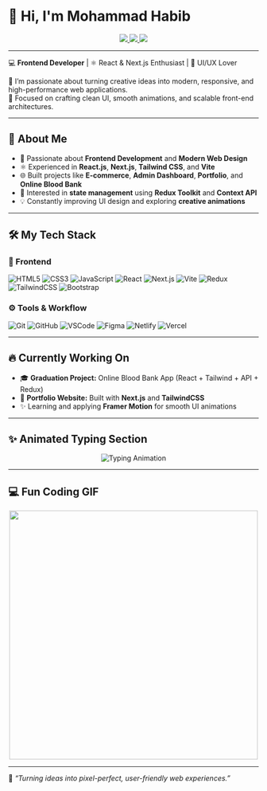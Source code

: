 # 👋 Hi, I'm **Mohammad Habib**

<p align="center">
  <a href="https://github.com/Mohamed-habib2025" target="_blank">
    <img src="https://img.shields.io/badge/GitHub-171515?style=for-the-badge&logo=github&logoColor=white" />
  </a>
  <a href="https://www.linkedin.com/in/mohamed-habib-67560b277?utm_source=share&utm_campaign=share_via&utm_content=profile&utm_medium=android_app" target="_blank">
    <img src="https://img.shields.io/badge/LinkedIn-0077B5?style=for-the-badge&logo=linkedin&logoColor=white" />
  </a>
  <a href="https://protfolio-habib.netlify.app" target="_blank">
    <img src="https://img.shields.io/badge/Portfolio-0ab9e6?style=for-the-badge&logo=vercel&logoColor=white" />
  </a>
</p>

---

💻 **Frontend Developer** | ⚛️ React & Next.js Enthusiast | 🎨 UI/UX Lover  

🚀 I’m passionate about turning creative ideas into modern, responsive, and high-performance web applications.  
🎯 Focused on crafting clean UI, smooth animations, and scalable front-end architectures.  

---

## 🌟 About Me  

- 🧠 Passionate about **Frontend Development** and **Modern Web Design**  
- ⚛️ Experienced in **React.js**, **Next.js**, **Tailwind CSS**, and **Vite**  
- 🌐 Built projects like **E-commerce**, **Admin Dashboard**, **Portfolio**, and **Online Blood Bank**  
- 🧩 Interested in **state management** using **Redux Toolkit** and **Context API**  
- 💡 Constantly improving UI design and exploring **creative animations**  

---

## 🛠️ My Tech Stack  

### 🧱 Frontend  
![HTML5](https://img.shields.io/badge/-HTML5-%23E44D27?style=for-the-badge&logo=html5&logoColor=ffffff)
![CSS3](https://img.shields.io/badge/-CSS3-%231572B6?style=for-the-badge&logo=css3)
![JavaScript](https://img.shields.io/badge/-JavaScript-%23F7DF1C?style=for-the-badge&logo=javascript&logoColor=000000)
![React](https://img.shields.io/badge/-React-%23282C34?style=for-the-badge&logo=react)
![Next.js](https://img.shields.io/badge/-Next.js-%23000000?style=for-the-badge&logo=nextdotjs)
![Vite](https://img.shields.io/badge/-Vite-%23646CFF?style=for-the-badge&logo=vite&logoColor=ffffff)
![Redux](https://img.shields.io/badge/-Redux-%23764ABC?style=for-the-badge&logo=redux)
![TailwindCSS](https://img.shields.io/badge/-TailwindCSS-%231a202c?style=for-the-badge&logo=tailwind-css)
![Bootstrap](https://img.shields.io/badge/-Bootstrap-%237952B3?style=for-the-badge&logo=bootstrap&logoColor=ffffff)

### ⚙️ Tools & Workflow  
![Git](https://img.shields.io/badge/-Git-%23F05032?style=for-the-badge&logo=git&logoColor=%23ffffff)
![GitHub](https://img.shields.io/badge/-GitHub-%23181717?style=for-the-badge&logo=github)
![VSCode](https://img.shields.io/badge/-VSCode-%23007ACC?style=for-the-badge&logo=visual-studio-code)
![Figma](https://img.shields.io/badge/-Figma-%23F24E1E?style=for-the-badge&logo=figma&logoColor=ffffff)
![Netlify](https://img.shields.io/badge/-Netlify-%2300C7B7?style=for-the-badge&logo=netlify&logoColor=ffffff)
![Vercel](https://img.shields.io/badge/-Vercel-%23ffffff?style=for-the-badge&logo=vercel&logoColor=000000)

---

## 🔥 Currently Working On  

- 🎓 **Graduation Project:** Online Blood Bank App (React + Tailwind + API + Redux)  
- 💼 **Portfolio Website:** Built with **Next.js** and **TailwindCSS**  
- ✨ Learning and applying **Framer Motion** for smooth UI animations  

---

## ✨ Animated Typing Section  

<p align="center">
  <img src="https://readme-typing-svg.demolab.com?font=Fira+Code&pause=1200&color=00C7B7&center=true&vCenter=true&width=600&lines=Frontend+Developer;React+%26+Next.js+Enthusiast;UI%2FUX+Lover;Building+Modern+Web+Apps+With+Style!" alt="Typing Animation" />
</p>

---

## 💻 Fun Coding GIF  

<p align="center">
  <img src="https://media.giphy.com/media/qgQUggAC3Pfv687qPC/giphy.gif" width="500" />
</p>

---

💬 *“Turning ideas into pixel-perfect, user-friendly web experiences.”*  
